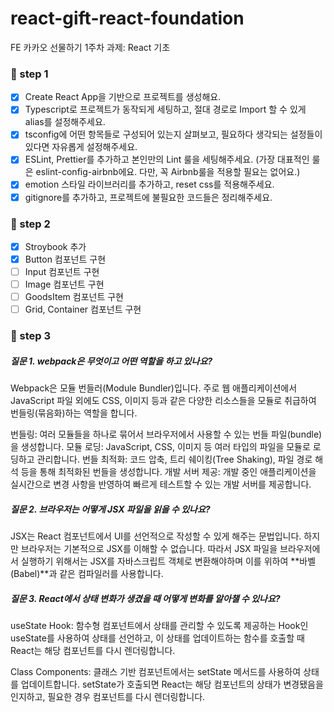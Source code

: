 # react-gift-react-foundation

FE 카카오 선물하기 1주차 과제: React 기초

### 📝 step 1

- [x] Create React App을 기반으로 프로젝트를 생성해요.
- [x] Typescript로 프로젝트가 동작되게 세팅하고, 절대 경로로 Import 할 수 있게 alias를 설정해주세요.
- [x] tsconfig에 어떤 항목들로 구성되어 있는지 살펴보고, 필요하다 생각되는 설정들이 있다면 자유롭게 설정해주세요.
- [x] ESLint, Prettier를 추가하고 본인만의 Lint 룰을 세팅해주세요. (가장 대표적인 룰은 eslint-config-airbnb에요. 다만, 꼭 Airbnb룰을 적용할 필요는 없어요.)
- [x] emotion 스타일 라이브러리를 추가하고, reset css를 적용해주세요.
- [x] gitignore를 추가하고, 프로젝트에 불필요한 코드들은 정리해주세요.

### 📝 step 2
- [x]  Stroybook 추가
- [x]  Button 컴포넌트 구현
- [ ]  Input 컴포넌트 구현
- [ ]  Image 컴포넌트 구현
- [ ]  GoodsItem 컴포넌트 구현
- [ ]  Grid, Container 컴포넌트 구현

### 📝 step 3
##### 질문 1. webpack은 무엇이고 어떤 역할을 하고 있나요?

Webpack은 모듈 번들러(Module Bundler)입니다. 주로 웹 애플리케이션에서 JavaScript 파일 외에도 CSS, 이미지 등과 같은 다양한 리소스들을 모듈로 취급하여 번들링(묶음화)하는 역할을 합니다. 

번들링: 여러 모듈들을 하나로 묶어서 브라우저에서 사용할 수 있는 번들 파일(bundle)을 생성합니다.
모듈 로딩: JavaScript, CSS, 이미지 등 여러 타입의 파일을 모듈로 로딩하고 관리합니다.
번들 최적화: 코드 압축, 트리 쉐이킹(Tree Shaking), 파일 경로 해석 등을 통해 최적화된 번들을 생성합니다.
개발 서버 제공: 개발 중인 애플리케이션을 실시간으로 변경 사항을 반영하여 빠르게 테스트할 수 있는 개발 서버를 제공합니다.


##### 질문 2. 브라우저는 어떻게 JSX 파일을 읽을 수 있나요?

JSX는 React 컴포넌트에서 UI를 선언적으로 작성할 수 있게 해주는 문법입니다. 하지만 브라우저는 기본적으로 JSX를 이해할 수 없습니다. 따라서 JSX 파일을 브라우저에서 실행하기 위해서는 JSX를 자바스크립트 객체로 변환해야하며 이를 위하여 **바벨(Babel)**과 같은 컴파일러를 사용합니다.


##### 질문 3. React에서 상태 변화가 생겼을 때 어떻게 변화를 알아챌 수 있나요?

useState Hook: 함수형 컴포넌트에서 상태를 관리할 수 있도록 제공하는 Hook인 useState를 사용하여 상태를 선언하고, 이 상태를 업데이트하는 함수를 호출할 때 React는 해당 컴포넌트를 다시 렌더링합니다.

Class Components: 클래스 기반 컴포넌트에서는 setState 메서드를 사용하여 상태를 업데이트합니다. setState가 호출되면 React는 해당 컴포넌트의 상태가 변경됐음을 인지하고, 필요한 경우 컴포넌트를 다시 렌더링합니다.